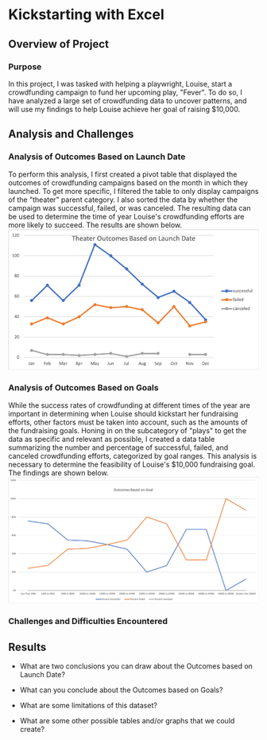 # Kickstarting with Excel

## Overview of Project

### Purpose
In this project, I was tasked with helping a playwright, Louise, start a crowdfunding campaign to fund her upcoming play, "Fever". To do so, I have analyzed a large set of crowdfunding data to uncover patterns, and will use my findings to help Louise achieve her goal of raising $10,000. 

## Analysis and Challenges

### Analysis of Outcomes Based on Launch Date
To perform this analysis, I first created a pivot table that displayed the outcomes of crowdfunding campaigns based on the month in which they launched. To get more specific, I filtered the table to only display campaigns of the "theater" parent category. I also sorted the data by whether the campaign was successful, failed, or was canceled. The resulting data can be used to determine the time of year Louise's crowdfunding efforts are more likely to succeed. The results are shown below.
![Theater Outcomes vs Launch](Theater_Outcomes_vs_Launch.png)

### Analysis of Outcomes Based on Goals
While the success rates of crowdfunding at different times of the year are important in determining when Louise should kickstart her fundraising efforts, other factors must be taken into account, such as the amounts of the fundraising goals. Honing in on the subcategory of "plays" to get the data as specific and relevant as possible, I created a data table summarizing the number and percentage of successful, failed, and canceled crowdfunding efforts, categorized by goal ranges. This analysis is necessary to determine the feasibility of Louise's $10,000 fundraising goal. The findings are shown below.
![Outcomes Based on Goal](Outcomes_vs_Goals.png)

### Challenges and Difficulties Encountered

## Results

- What are two conclusions you can draw about the Outcomes based on Launch Date?

- What can you conclude about the Outcomes based on Goals?

- What are some limitations of this dataset?

- What are some other possible tables and/or graphs that we could create?
